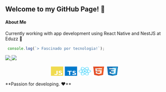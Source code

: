 ## Welcome to my GitHub Page! 👋

#### About Me

Currently working with app development using React Native and NestJS at Eduzz :yellow_heart:

```js
 console.log(`> Fascinado por tecnologia!`);
```

<a href="https://github.com/LcsCefali" align="center">
  <img src="https://github-readme-stats.vercel.app/api?username=LcsCefali&show_icons=true&theme=dracula&include_all_commits=true&count_private=true"/>
  <img src="https://github-readme-stats.vercel.app/api/top-langs/?username=LcsCefali&layout=compact&langs_count=7&theme=dracula"/>
</a>

<div style="display: inline_block" align="center"><br>
  <img align="center" alt="cefali-Js" height="30" width="40" src="https://raw.githubusercontent.com/devicons/devicon/master/icons/javascript/javascript-plain.svg">
  <img align="center" alt="cefali-Ts" height="30" width="40" src="https://raw.githubusercontent.com/devicons/devicon/master/icons/typescript/typescript-plain.svg">
  <img align="center" alt="cefali-React" height="30" width="40" src="https://raw.githubusercontent.com/devicons/devicon/master/icons/react/react-original.svg">
  <img align="center" alt="cefali-HTML" height="30" width="40" src="https://raw.githubusercontent.com/devicons/devicon/master/icons/html5/html5-original.svg">
  <img align="center" alt="cefali-CSS" height="30" width="40" src="https://raw.githubusercontent.com/devicons/devicon/master/icons/css3/css3-original.svg">
</div>

<br>
**Passion for developing. ❤**
 
<!--
![Twitter Follow](https://img.shields.io/twitter/follow/LucasCefali?color=078ee0&label=%40LucasCefali&logo=twitter&style=flat-square&labelColor=1ca0f1&logoColor=white&link=https://twitter.com/LucasCefali)

-->
<!--
**LcsCefali/LcsCefali** is a ✨ _special_ ✨ repository because its `README.md` (this file) appears on your GitHub profile.

Here are some ideas to get you started:

- 🔭 I’m currently working on ...
- 🌱 I’m currently learning ...
- 👯 I’m looking to collaborate on ...
- 🤔 I’m looking for help with ...
- 💬 Ask me about ...
- 📫 How to reach me: ...
- 😄 Pronouns: ...
- ⚡ Fun fact: ...
-->
